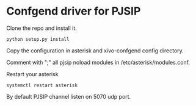 Confgend driver for PJSIP
=========================

Clone the repo and install it.

    python setup.py install

Copy the configuration in asterisk and xivo-confgend config directory.

Comment with ";" all pjsip noload modules in /etc/asterisk/modules.conf.

Restart your asterisk

    systemctl restart asterisk

By default PJSIP channel listen on 5070 udp port.
